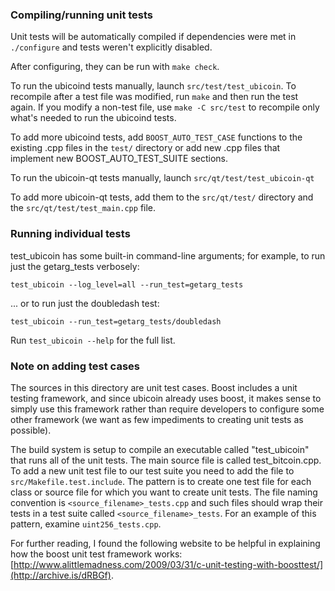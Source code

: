 ### Compiling/running unit tests

Unit tests will be automatically compiled if dependencies were met in `./configure`
and tests weren't explicitly disabled.

After configuring, they can be run with `make check`.

To run the ubicoind tests manually, launch `src/test/test_ubicoin`. To recompile
after a test file was modified, run `make` and then run the test again. If you
modify a non-test file, use `make -C src/test` to recompile only what's needed
to run the ubicoind tests.

To add more ubicoind tests, add `BOOST_AUTO_TEST_CASE` functions to the existing
.cpp files in the `test/` directory or add new .cpp files that
implement new BOOST_AUTO_TEST_SUITE sections.

To run the ubicoin-qt tests manually, launch `src/qt/test/test_ubicoin-qt`

To add more ubicoin-qt tests, add them to the `src/qt/test/` directory and
the `src/qt/test/test_main.cpp` file.

### Running individual tests

test_ubicoin has some built-in command-line arguments; for
example, to run just the getarg_tests verbosely:

    test_ubicoin --log_level=all --run_test=getarg_tests

... or to run just the doubledash test:

    test_ubicoin --run_test=getarg_tests/doubledash

Run `test_ubicoin --help` for the full list.

### Note on adding test cases

The sources in this directory are unit test cases.  Boost includes a
unit testing framework, and since ubicoin already uses boost, it makes
sense to simply use this framework rather than require developers to
configure some other framework (we want as few impediments to creating
unit tests as possible).

The build system is setup to compile an executable called "test_ubicoin"
that runs all of the unit tests.  The main source file is called
test_bitcoin.cpp. To add a new unit test file to our test suite you need
to add the file to `src/Makefile.test.include`. The pattern is to create
one test file for each class or source file for which you want to create
unit tests.  The file naming convention is `<source_filename>_tests.cpp`
and such files should wrap their tests in a test suite
called `<source_filename>_tests`. For an example of this pattern,
examine `uint256_tests.cpp`.

For further reading, I found the following website to be helpful in
explaining how the boost unit test framework works:
[http://www.alittlemadness.com/2009/03/31/c-unit-testing-with-boosttest/](http://archive.is/dRBGf).
